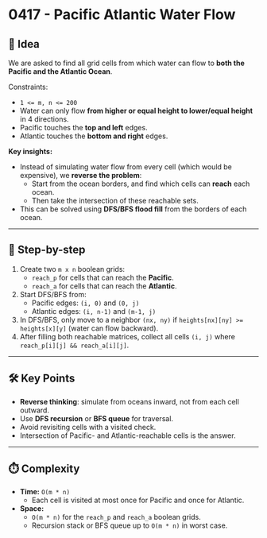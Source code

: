 # 0417 - Pacific Atlantic Water Flow

## 🧠 Idea  

We are asked to find all grid cells from which water can flow to **both the Pacific and the Atlantic Ocean**.  

Constraints:  
- `1 <= m, n <= 200`  
- Water can only flow **from higher or equal height to lower/equal height** in 4 directions.  
- Pacific touches the **top and left** edges.  
- Atlantic touches the **bottom and right** edges.  

**Key insights:**  
- Instead of simulating water flow from every cell (which would be expensive), we **reverse the problem**:  
  - Start from the ocean borders, and find which cells can **reach** each ocean.  
  - Then take the intersection of these reachable sets.  
- This can be solved using **DFS/BFS flood fill** from the borders of each ocean.  

---

## 🔁 Step-by-step  

1. Create two `m x n` boolean grids:  
   - `reach_p` for cells that can reach the **Pacific**.  
   - `reach_a` for cells that can reach the **Atlantic**.  
2. Start DFS/BFS from:  
   - Pacific edges: `(i, 0)` and `(0, j)`  
   - Atlantic edges: `(i, n-1)` and `(m-1, j)`  
3. In DFS/BFS, only move to a neighbor `(nx, ny)` if `heights[nx][ny] >= heights[x][y]` (water can flow backward).  
4. After filling both reachable matrices, collect all cells `(i, j)` where `reach_p[i][j] && reach_a[i][j]`.  

---

## 🛠️ Key Points  

- **Reverse thinking**: simulate from oceans inward, not from each cell outward.  
- Use **DFS recursion** or **BFS queue** for traversal.  
- Avoid revisiting cells with a visited check.  
- Intersection of Pacific- and Atlantic-reachable cells is the answer.  

---

## ⏱️ Complexity  

- **Time:** `O(m * n)`  
  - Each cell is visited at most once for Pacific and once for Atlantic.  
- **Space:**  
  - `O(m * n)` for the `reach_p` and `reach_a` boolean grids.  
  - Recursion stack or BFS queue up to `O(m * n)` in worst case.  
